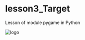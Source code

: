 # lesson3_Target

Lesson of module pygame in Python

![logo](https://i.ibb.co/SyRYNzW/Screenshot-15.png)
